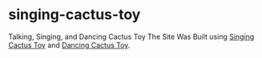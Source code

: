 # singing-cactus-toy
Talking, Singing, and Dancing Cactus Toy
The Site Was Built using [Singing Cactus Toy](https://singingcactustoy.com) and [Dancing Cactus Toy](https://cruised.net).
